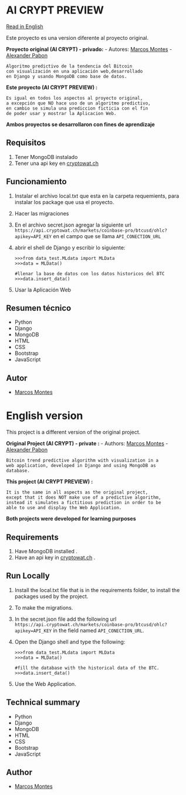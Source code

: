 # AI CRYPT PREVIEW
[Read in English](#english-version)

Este proyecto es una version diferente al proyecto original.

**Proyecto original  (AI CRYPT) - privado:**
	- Autores: [Marcos Montes](https://github.com/ParZivalT99) - [Alexander Pabon](https://github.com/Warriors2021)
	
	Algoritmo predictivo de la tendencia del Bitcoin 
	con visualización en una aplicación web,desarrollado 
	en Django y usando MongoDB como base de datos.

**Este proyecto (AI CRYPT PREVIEW)  :**

	Es igual en todos los aspectos al proyecto original,
	a excepción que NO hace uso de un algoritmo predictivo,
	en cambio se simula una prediccion ficticia con el fin
	de poder usar y mostrar la Aplicacion Web.

**Ambos proyectos se desarrollaron con fines de aprendizaje**
## Requisitos
1. Tener MongoDB instalado 
2. Tener una api key en [cryptowat.ch](cryptowat.ch) 

## Funcionamiento
1.  Instalar el archivo local.txt que esta en la carpeta requemients, para instalar los package que usa el proyecto.
2. Hacer las migraciones
3. En el archivo secret.json agregar la siguiente url ``https://api.cryptowat.ch/markets/coinbase-pro/btcusd/ohlc?apikey=API_KEY`` en el campo que se llama ``API_CONECTION_URL``

4. abrir el shell de Django y escribir lo siguiente:
	```
	>>>from data_test.MLdata import MLData
	>>>data = MLData()

	#llenar la base de datos con los datos historicos del BTC
	>>>data.insert_data()
	```
5. Usar la Aplicación Web

## Resumen técnico
- Python
- Django
- MongoDB
- HTML
- CSS
- Bootstrap
- JavaScript

## Autor
- [Marcos Montes](https://www.github.com/https://github.com/ParZivalT99)

# English version

This project is a different version of the original project.

**Original Project (AI CRYPT) - private :**
		- Authors: [Marcos Montes](https://github.com/ParZivalT99) - [Alexander Pabon](https://github.com/Warriors2021)
	
	Bitcoin trend predictive algorithm with visualization in a 
	web application, developed in Django and using MongoDB as
	database.

**This project (AI CRYPT PREVIEW) :**

	It is the same in all aspects as the original project,
	except that it does NOT make use of a predictive algorithm, 
	instead it simulates a fictitious prediction in order to be 
	able to use and display the Web Application.

**Both projects were developed for learning purposes**
## Requirements
1. Have MongoDB installed .
2. Have an api key in [cryptowat.ch](cryptowat.ch) .

## Run Locally
1.  Install the local.txt file that is in the requirements folder, to install the packages used by the project.
2. To make the migrations.
3. In the secret.json file add the following url ``https://api.cryptowat.ch/markets/coinbase-pro/btcusd/ohlc?apikey=API_KEY`` in the field named ``API_CONECTION_URL``.

4. Open the Django shell and type the following:
	```
	>>>from data_test.MLdata import MLData
	>>>data = MLData()

	#fill the database with the historical data of the BTC.
	>>>data.insert_data()
	```
5. Use the Web Application.

## Technical summary
- Python
- Django
- MongoDB
- HTML
- CSS
- Bootstrap
- JavaScript

## Author
- [Marcos Montes](https://github.com/ParZivalT99)

